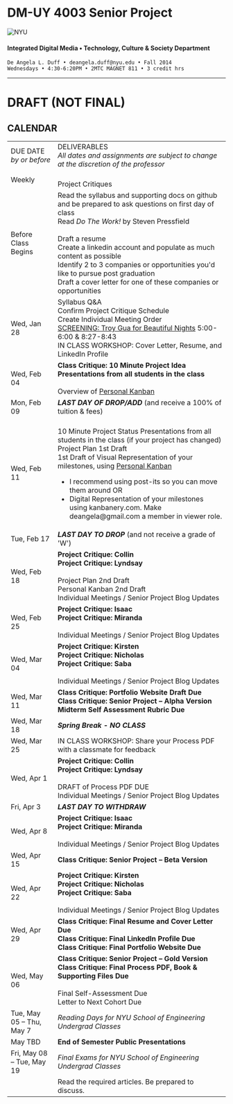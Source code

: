 # DM-UY 4003 Senior Project

![NYU](http://ws2.polishedsolid.com/de/nyu_soe_logo.png)
#### Integrated Digital Media • Technology, Culture & Society Department 

    De Angela L. Duff • deangela.duff@nyu.edu • Fall 2014 
    Wednesdays • 4:30-6:20PM • 2MTC MAGNET 811 • 3 credit hrs

---

# DRAFT (NOT FINAL)

## CALENDAR


<table>
<tr>
    <td>DUE DATE<br>
    <i>by or before</i></td>
    <td>DELIVERABLES<br><i>All dates and assignments are subject to change at the discretion of the professor</i></td>
   
</tr>
<tr>
    <td>Weekly</td>
    <td><br>Project Critiques</td>    
</tr>
<tr>
    <td>Before Class Begins</td>
    <td>Read the syllabus and supporting docs on github and be prepared to ask questions on first day of class<br>Read <i>Do The Work!</i> by Steven Pressfield<br><br>Draft a resume<br>Create a linkedin account and populate as much content as possible<br>Identify 2 to 3 companies or opportunities you'd like to pursue post graduation<br>Draft a cover letter for one of these companies or opportunities</td>    
</tr>
<tr>
    <td>Wed, Jan 28</td>
    <td>Syllabus Q&amp;A<br>Confirm Project Critique Schedule<br>Create Individual Meeting Order<br><a href="http://www.youtube.com/watch?v=9l5JhBL1VSA" target="_blank">SCREENING: Troy Gua for Beautiful Nights</a> 5:00-6:00 &amp; 8:27-8:43<br>IN CLASS WORKSHOP: Cover Letter, Resume, and LinkedIn Profile</td>  
</tr>
<tr>
    <td>Wed, Feb 04</td>
    <td><strong>Class Critique: 10 Minute Project Idea Presentations from all students in the class</strong><br><br>Overview of <a href="http://personalkanban.com" target="_blank">Personal Kanban</a></td> 
</tr>
<tr>
    <td>Mon, Feb 09</td>
    <td><strong><i>LAST DAY OF DROP/ADD</i></strong> (and receive a 100% of tuition &amp; fees)</td> 
</tr>

<tr>
    <td>Wed, Feb 11</td>
    <td><br>10 Minute Project Status Presentations from all students in the class (if your project has changed)<br>Project Plan 1st Draft<br>1st Draft of Visual Representation of your milestones, using <a href="http://personalkanban.com" target="_blank">Personal Kanban</a> 
    <ul>
    <li>I recommend using post-its so you can move them around
    OR</li>
    <li>Digital Representation of your milestones using kanbanery.com. Make deangela@gmail.com a member in viewer role.</li>
    </ul></td> 
</tr>
<tr>
    <td>Tue, Feb 17</td>
    <td><strong><i>LAST DAY TO DROP</i></strong> (and not receive a grade of 'W')</td> 
</tr>
<tr>
    <td>Wed, Feb 18</td>
    <td><strong>Project Critique: Collin<br>Project Critique: Lyndsay</strong><br><br>Project Plan 2nd Draft<br>Personal Kanban 2nd Draft<br>Individual Meetings / Senior Project Blog Updates</td> 
</tr>
<tr>
    <td>Wed, Feb 25</td>
    <td><strong>Project Critique: Isaac<br>Project Critique: Miranda</strong><br><br>Individual Meetings / Senior Project Blog Updates</td> 
</tr>
<tr>
    <td>Wed, Mar 04</td>
    <td><strong>Project Critique: Kirsten<br>Project Critique: Nicholas<br>Project Critique: Saba</strong><br><br>Individual Meetings / Senior Project Blog Updates</td> 
</tr>
<tr>
    <td>Wed, Mar 11</td>
    <td><strong>Class Critique: Portfolio Website Draft Due<br>
    Class Critique: Senior Project – Alpha Version<br>Midterm Self Assessment Rubric Due</strong></td> 
</tr>
<tr>
    <td>Wed, Mar 18</td>
    <td><strong><i>Spring Break - NO CLASS</i></strong></td> 
</tr>
<tr>
    <td>Wed, Mar 25</td>
    <td>IN CLASS WORKSHOP: Share your Process PDF with a classmate for feedback</td> 
</tr>
<tr>
    <td>Wed, Apr 1</td>
    <td><strong>Project Critique: Collin<br>Project Critique: Lyndsay</strong><br><br>DRAFT of Process PDF DUE<br>Individual Meetings / Senior Project Blog Updates</td> 
</tr>
<tr>
    <td>Fri, Apr 3</td>
    <td><strong><i>LAST DAY TO WITHDRAW</i></strong></td> 
</tr>

<tr>
    <td>Wed, Apr 8</td>
    <td><strong>Project Critique: Isaac<br>Project Critique: Miranda</strong><br><br>Individual Meetings / Senior Project Blog Updates</td> 
</tr>
<tr>
    <td>Wed, Apr 15</td>
    <td><strong>Class Critique: Senior Project – Beta Version</strong></td> 
</tr>
<tr>
    <td>Wed, Apr 22</td>
    <td><strong>Project Critique: Kirsten<br>Project Critique: Nicholas<br>Project Critique: Saba</strong><br><br>Individual Meetings / Senior Project Blog Updates</td> 
</tr>
<tr>
    <td>Wed, Apr 29</td>
    <td><strong>Class Critique: Final Resume and Cover Letter Due<br>
    Class Critique: Final LinkedIn Profile Due<br>
    Class Critique: Final Portfolio Website Due<br></strong></td> 
</tr>
<tr>
    <td>Wed, May 06</td>
    <td><strong>Class Critique: Senior Project – Gold Version<br>
    Class Critique: Final Process PDF, Book &amp; Supporting Files Due</strong><br><br>
    Final Self-Assessment Due<br>
    Letter to Next Cohort Due</td> 
</tr>
<tr>
    <td>Tue, May 05 – Thu, May 7</td>
    <td><i>Reading Days for NYU School of Engineering Undergrad Classes</i></td> 
</tr>
<tr>
    <td>May TBD</td>
    <td><strong>End of Semester Public Presentations</strong></td>
</tr>
<tr>
    <td>Fri, May 08 – Tue, May 19</td>
    <td><i>Final Exams for NYU School of Engineering Undergrad Classes</i></td> 
</tr>
<tr>
    <td></td>
    <td>Read the required articles. Be prepared to discuss.</td>   
</tr>
</table>



